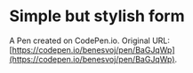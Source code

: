 # Simple but stylish form

A Pen created on CodePen.io. Original URL: [https://codepen.io/benesvoj/pen/BaGJqWp](https://codepen.io/benesvoj/pen/BaGJqWp).

